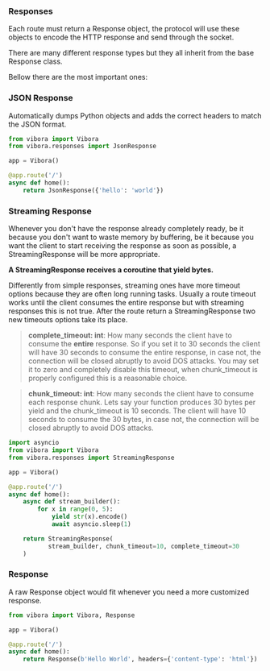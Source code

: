 ### Responses

Each route must return a Response object,
the protocol will use these objects to encode the HTTP response and
send through the socket.

There are many different response types but they all inherit from
the base Response class.

Bellow there are the most important ones:

### JSON Response

Automatically dumps Python objects and adds the correct headers to match the JSON format.

```py
from vibora import Vibora
from vibora.responses import JsonResponse

app = Vibora()

@app.route('/')
async def home():
    return JsonResponse({'hello': 'world'})
```

### Streaming Response

Whenever you don't have the response already completely ready,
be it because you don't want to waste memory by buffering,
be it because you want the client to start receiving the response as soon as possible,
a StreamingResponse will be more appropriate.

**A StreamingResponse receives a coroutine that yield bytes.**

Differently from simple responses, streaming ones have more timeout options
because they are often long running tasks.
Usually a route timeout works until the client consumes the entire response
but with streaming responses this is not true.
After the route return a StreamingResponse two new timeouts options take its place.

> **complete_timeout: int**: How many seconds the client have to consume the **entire** response.
So if you set it to 30 seconds the client will have 30 seconds to consume the entire response,
in case not, the connection will be closed abruptly to avoid DOS attacks.
You may set it to zero and completely disable this timeout,
when chunk_timeout is properly configured this is a reasonable choice.

> **chunk_timeout: int**: How many seconds the client have to consume each response chunk.
Lets say your function produces 30 bytes per yield and the chunk_timeout is 10 seconds.
The client will have 10 seconds to consume the 30 bytes, in case not, the connection will be closed abruptly to avoid DOS attacks.

```py
import asyncio
from vibora import Vibora
from vibora.responses import StreamingResponse

app = Vibora()

@app.route('/')
async def home():
    async def stream_builder():
        for x in range(0, 5):
            yield str(x).encode()
            await asyncio.sleep(1)

    return StreamingResponse(
           stream_builder, chunk_timeout=10, complete_timeout=30
    )
```

### Response

A raw Response object would fit whenever you need a more
customized response.

```py
from vibora import Vibora, Response

app = Vibora()

@app.route('/')
async def home():
    return Response(b'Hello World', headers={'content-type': 'html'})
```
